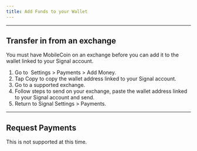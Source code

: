 ```yaml
---
title: Add Funds to your Wallet
---
```


* * * * *

Transfer in from an exchange
----------------------------

You must have MobileCoin on an exchange before you can add it to the wallet linked to your Signal account.

1.  Go to  Settings > Payments > Add Money.
2.  Tap Copy to copy the wallet address linked to your Signal account.
3.  Go to a supported exchange.
4.  Follow steps to send on your exchange, paste the wallet address linked to your Signal account and send.
5.  Return to Signal Settings > Payments.


* * * * *

Request Payments
----------------

This is not supported at this time.
